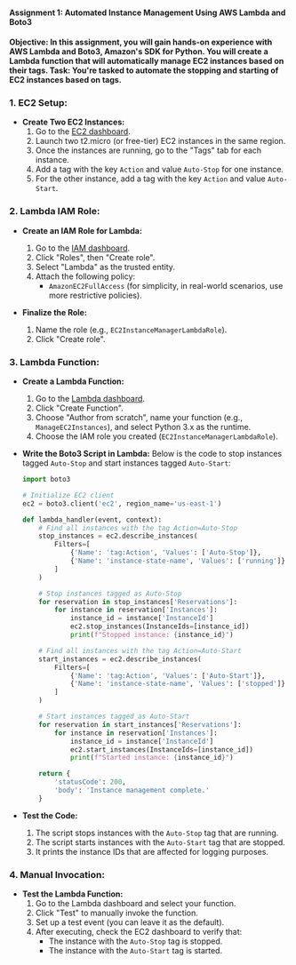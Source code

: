 #### Assignment 1: Automated Instance Management Using AWS Lambda and Boto3
#### Objective: In this assignment, you will gain hands-on experience with AWS Lambda and Boto3, Amazon's SDK for Python. You will create a Lambda function that will automatically manage EC2 instances based on their tags. Task: You're tasked to automate the stopping and starting of EC2 instances based on tags.

### 1. **EC2 Setup:**
   - **Create Two EC2 Instances:**
     1. Go to the [EC2 dashboard](https://console.aws.amazon.com/ec2).
     2. Launch two t2.micro (or free-tier) EC2 instances in the same region.
     3. Once the instances are running, go to the "Tags" tab for each instance.
     4. Add a tag with the key `Action` and value `Auto-Stop` for one instance.
     5. For the other instance, add a tag with the key `Action` and value `Auto-Start`.

### 2. **Lambda IAM Role:**
   - **Create an IAM Role for Lambda:**
     1. Go to the [IAM dashboard](https://console.aws.amazon.com/iam).
     2. Click "Roles", then "Create role".
     3. Select "Lambda" as the trusted entity.
     4. Attach the following policy:
        - `AmazonEC2FullAccess` (for simplicity, in real-world scenarios, use more restrictive policies).

   - **Finalize the Role:**
     1. Name the role (e.g., `EC2InstanceManagerLambdaRole`).
     2. Click "Create role".

### 3. **Lambda Function:**
   - **Create a Lambda Function:**
     1. Go to the [Lambda dashboard](https://console.aws.amazon.com/lambda).
     2. Click "Create Function".
     3. Choose "Author from scratch", name your function (e.g., `ManageEC2Instances`), and select Python 3.x as the runtime.
     4. Choose the IAM role you created (`EC2InstanceManagerLambdaRole`).

   - **Write the Boto3 Script in Lambda:**
     Below is the code to stop instances tagged `Auto-Stop` and start instances tagged `Auto-Start`:

     ```python
     import boto3

     # Initialize EC2 client
     ec2 = boto3.client('ec2', region_name='us-east-1')

     def lambda_handler(event, context):
         # Find all instances with the tag Action=Auto-Stop
         stop_instances = ec2.describe_instances(
             Filters=[
                 {'Name': 'tag:Action', 'Values': ['Auto-Stop']},
                 {'Name': 'instance-state-name', 'Values': ['running']}
             ]
         )

         # Stop instances tagged as Auto-Stop
         for reservation in stop_instances['Reservations']:
             for instance in reservation['Instances']:
                 instance_id = instance['InstanceId']
                 ec2.stop_instances(InstanceIds=[instance_id])
                 print(f"Stopped instance: {instance_id}")

         # Find all instances with the tag Action=Auto-Start
         start_instances = ec2.describe_instances(
             Filters=[
                 {'Name': 'tag:Action', 'Values': ['Auto-Start']},
                 {'Name': 'instance-state-name', 'Values': ['stopped']}
             ]
         )

         # Start instances tagged as Auto-Start
         for reservation in start_instances['Reservations']:
             for instance in reservation['Instances']:
                 instance_id = instance['InstanceId']
                 ec2.start_instances(InstanceIds=[instance_id])
                 print(f"Started instance: {instance_id}")

         return {
             'statusCode': 200,
             'body': 'Instance management complete.'
         }
     ```

   - **Test the Code:**
     1. The script stops instances with the `Auto-Stop` tag that are running.
     2. The script starts instances with the `Auto-Start` tag that are stopped.
     3. It prints the instance IDs that are affected for logging purposes.

### 4. **Manual Invocation:**
   - **Test the Lambda Function:**
     1. Go to the Lambda dashboard and select your function.
     2. Click "Test" to manually invoke the function.
     3. Set up a test event (you can leave it as the default).
     4. After executing, check the EC2 dashboard to verify that:
        - The instance with the `Auto-Stop` tag is stopped.
        - The instance with the `Auto-Start` tag is started.

